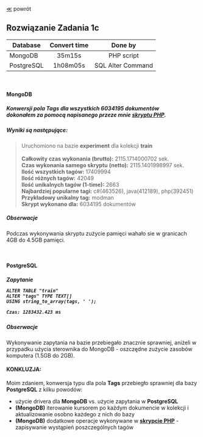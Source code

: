 ﻿[&#8810;](../exercise1.md) powrót

## Rozwiązanie <b>Zadania 1c</b>

| Database		| Convert time	| Done by			|
| ------------- |:-------------:|:------------------:
| MongoDB		| 35m15s		| PHP script		|
| PostgreSQL 	| 1h08m05s		| SQL Alter Command	|

<br />

<h4 id="mongodb">MongoDB<h5>

Konwersji pola <b>Tags</b> dla wszystkich 6034195 dokumentów<br />
dokonałem za pomocą napisanego przeze mnie <b>[skryptu PHP](./mongo_script/mongo_script.php)</b>.

##### Wyniki są następujące:

> Uruchomiono na bazie <b>experiment</b> dla kolekcji <b>train</b><br /><br />
> <b>Całkowity czas wykonania (brutto):</b> 2115.1714000702 sek.<br />
> <b>Czas wykonania samego skryptu (netto):</b> 2115.1401998997 sek.<br />
> <b>Ilość wszystkich tagów:</b> 17409994<br />
> <b>Ilość różnych tagów:</b> 42049<br />
> <b>Ilość unikalnych tagów (1-time):</b> 2663<br />
> <b>Najbardziej popularne tagi:</b> c#(463526), java(412189), php(392451)<br />
> <b>Przykładowy unikalny tag:</b> modman<br />
> <b>Skrypt wykonano dla:</b> 6034195 dokumentów<br />

##### Obserwacje

Podczas wykonywania skryptu zużycie pamięci wahało sie w granicach 4GB do 4.5GB pamięci.

<br />

<h4 id="postgresql">PostgreSQL<h5>

<b>Zapytanie</b>

	ALTER TABLE "train" 
	ALTER "tags" TYPE TEXT[]
	USING string_to_array(tags, ' ');
	
	Czas: 1283432.423 ms

##### Obserwacje

Wykonywanie zapytania na bazie przebiegało znacznie sprawniej, aniżeli w przypadku użycia sterownika do MongoDB - oszczędne zużycie zasobów komputera (1.5GB do 2GB).

#### KONKLUZJA:

Moim zdaniem, konwersja typu dla pola <b>Tags</b> przebiegło sprawniej dla bazy <b>PostgreSQL</b> z kilku powodów:
* użycie drivera dla <b>MongoDB</b> vs. użycie zapytania w <b>PostgreSQL</b>
* <b>(MongoDB)</b> iterowanie kursorem po każdym dokumencie w kolekcji i aktualizowanie osobno każdego z nich do bazy
* <b>(MongoDB)</b> dodatkowe operacje wykonywane w <b>[skrypcie PHP](./mongo_script/mongo_script.php)</b> - zapisywanie wystąpień poszczególnych tagów
